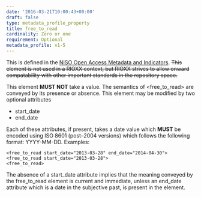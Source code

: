 ```yaml
---
date: '2016-03-21T10:00:43+00:00'
draft: false
type: metadata_profile_property
title: free_to_read
cardinality: Zero or one
requirement: Optional
metadata_profile: v1-5
---
```

This is defined in the [NISO Open Access Metadata and Indicators](http://www.niso.org/workrooms/oami/). <del>This element is not used in a RIOXX context, but RIOXX strives to allow onward compatability with other important standards in the repository space.</del>

This element **MUST NOT** take a value. The semantics of <free_to_read> are conveyed by its presence or absence. This element may be modified by two optional attributes

* start_date
* end_date

Each of these attributes, if present, takes a date value which **MUST** be encoded using ISO 8601 (post&#8211;2004 versions) which follows the following format: YYYY-MM-DD.
Examples:

    <free_to_read start_date="2013-03-28" end_date="2014-04-30">
    <free_to_read start_date="2013-03-28">
    <free_to_read>

The absence of a start_date attribute implies that the meaning conveyed by the free_to_read element is current and immediate, unless an end_date attribute which is a date in the subjective past, is present in the element.
